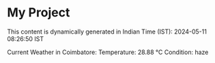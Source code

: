# My Project

This content is dynamically generated in Indian Time (IST): 2024-05-11 08:26:50 IST


Current Weather in Coimbatore:
Temperature: 28.88 °C
Condition: haze
